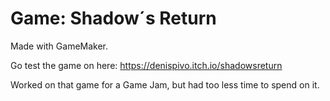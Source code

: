 # Game: Shadow´s Return

Made with GameMaker.

Go test the game on here:
https://denispivo.itch.io/shadowsreturn

Worked on that game for a Game Jam, but had too less time to spend on it.